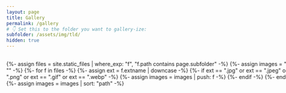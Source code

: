```yaml
---
layout: page
title: Gallery 
permalink: /gallery
# 👇 Set this to the folder you want to gallery-ize:
subfolder: /assets/img/tld/
hidden: true
---
```


<style>
  .gallery-scroll {
    display: flex;
    gap: 1.5rem;
    overflow: hidden; /* hide scrollbar */
    padding: 1rem 0 2rem;
    width: 200%;
    position: relative;
  }

  .gallery-track {
    display: flex;
    gap: 1.5rem;
    animation: scroll-left 60s linear infinite; /* smooth scroll */
  }
  .gallery-track:hover {
  animation-play-state: paused;
}

  .gallery-item {
    flex: 0 0 auto;
    width: min(95vw, 800px);
  }

  .gallery-item img {
    width: 80%;
    height: auto;
    border-radius: 16px;
    box-shadow: 0 4px 16px rgba(0,0,0,0.25);
  }

  .gallery-item figcaption {
    font-size: 0.9rem;
    opacity: 0.75;
    margin-top: 0.35rem;
    text-align: center;
  }

  /* Keyframes for continuous scrolling */
  @keyframes scroll-left {
    0% { transform: translateX(0); }
    100% { transform: translateX(-50%); }
  }
</style>

<div class="gallery-scroll">
  <div class="gallery-track">
    {%- assign files = site.static_files | where_exp: "f", "f.path contains page.subfolder" -%}
    {%- assign images = "" | split: "" -%}
    {%- for f in files -%}
      {%- assign ext = f.extname | downcase -%}
      {%- if ext == ".jpg" or ext == ".jpeg" or ext == ".png" or ext == ".gif" or ext == ".webp" -%}
        {%- assign images = images | push: f -%}
      {%- endif -%}
    {%- endfor -%}
    {%- assign images = images | sort: "path" -%}

    {%- for img in images -%}
      <div class="gallery-item">
        <figure>
          <img src="{{ img.path | relative_url }}"
               alt="{{ img.basename | replace: '-', ' ' | replace: '_', ' ' }}"
               loading="lazy" />
          <figcaption>{{ img.basename | replace: '-', ' ' | replace: '_', ' ' }}</figcaption>
        </figure>
      </div>
    {%- endfor -%}

    <!-- duplicate images once for seamless loop -->
    {%- for img in images -%}
      <div class="gallery-item">
        <figure>
          <img src="{{ img.path | relative_url }}"
               alt="{{ img.basename | replace: '-', ' ' | replace: '_', ' ' }}"
               loading="lazy" />
          <figcaption>{{ img.basename | replace: '-', ' ' | replace: '_', ' ' }}</figcaption>
        </figure>
      </div>
    {%- endfor -%}
  </div>
</div>

